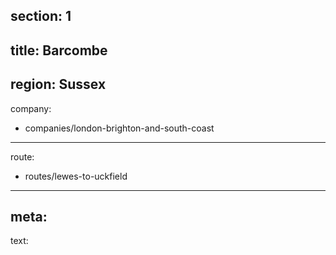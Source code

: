 section: 1
----
title: Barcombe
----
region: Sussex
----
company:
- companies/london-brighton-and-south-coast
----
route:
- routes/lewes-to-uckfield
----
meta:
----
text:
